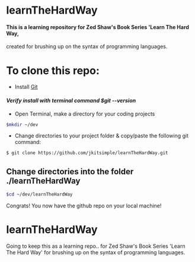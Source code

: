 learnTheHardWay 
======
#### This is a learning repository for Zed Shaw's Book Series 'Learn The Hard Way,
created for brushing up on the syntax of programming languages.

# To clone this repo:

  * Install [Git](https://git-scm.com/book/en/v2/Getting-Started-Installing-Git)
#### *Verify install with terminal command $git --version*
  * Open Terminal, make a directory for your coding projects 
```bash
$mkdir ~/dev
```
  * Change directories to your project folder & copy/paste the following git command:
```bash
$ git clone https://github.com/jkitsimple/learnTheHardWay.git
```
## Change directories into the folder ./learnTheHardWay
```bash
$cd ~/dev/learnTheHardWay
```
Congrats! You now have the github repo on your local machine!

# learnTheHardWay
 Going to keep this as a learning repo.. for Zed Shaw's Book Series 'Learn The Hard Way' for brushing up on the syntax of programming languages.
